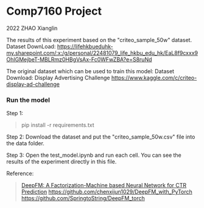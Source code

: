 # Comp7160 Project
2022 ZHAO Xianglin

The results of this experiment based on the "criteo_sample_50w" dataset.
Dataset DownLoad:
https://lifehkbueduhk-my.sharepoint.com/:x:/g/personal/22481079_life_hkbu_edu_hk/EaL8f9cxxx9OhIGMejbeT-MBLRmz0HBgVsAx-Fc0WFwZBA?e=S8ruNd

The original dataset which can be used to train this model:
Dataset Download:
Display Advertising Challenge
https://www.kaggle.com/c/criteo-display-ad-challenge

### Run the model
Step 1:
> pip install -r requirements.txt

Step 2:
Download the dataset and put the "criteo_sample_50w.csv" file into the data folder.

Step 3:
Open the test_model.ipynb and run each cell. You can see the results of the experiment directly in this file.

Reference:

> <a href="https://arxiv.org/pdf/1703.04247.pdf">DeepFM: A Factorization-Machine based Neural Network for CTR Prediction</a>
> https://github.com/chenxijun1029/DeepFM_with_PyTorch
> https://github.com/SpringtoString/DeepFM_torch

